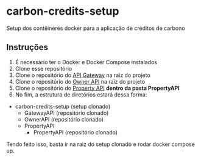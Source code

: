 # carbon-credits-setup
Setup dos contêineres docker para a aplicação de créditos de carbono

## Instruções

1. É necessário ter o Docker e Docker Compose instalados
2. Clone esse repositório
3. Clone o repositório do [API Gateway](https://github.com/all-minds/GatewayAPI) na raiz do projeto
4. Clone o repositório do [Owner API](https://github.com/all-minds/OwnerAPI) na raiz do projeto
5. Clone o repositório do [Property API](https://github.com/all-minds/PropertyAPI) **dentro da pasta PropertyAPI**
6. No fim, a estrutura de diretórios estará dessa forma:

+ carbon-credits-setup (setup clonado)
	+ GatewayAPI (repositório clonado)
	+ OwnerAPI (repositório clonado)
	+ PropertyAPI
		+ PropertyAPI (repositório clonado)

Tendo feito isso, basta ir na raiz do setup clonado e rodar docker compose up.